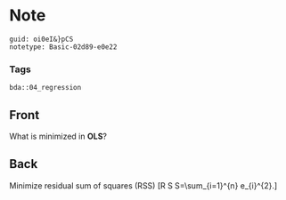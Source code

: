# Note
```
guid: oi0eI&}pCS
notetype: Basic-02d89-e0e22
```

### Tags
```
bda::04_regression
```

## Front
What is minimized in <b>OLS</b>?

## Back
Minimize residual sum of squares (RSS)
\[R S S=\sum_{i=1}^{n} e_{i}^{2}.\]
